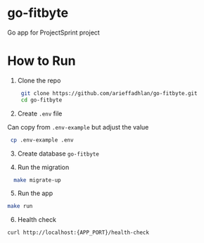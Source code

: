 # go-fitbyte
Go app for ProjectSprint project

# How to Run
1. Clone the repo

   ```bash
    git clone https://github.com/arieffadhlan/go-fitbyte.git
    cd go-fitbyte
   ```

2. Create `.env` file

  Can copy from `.env-example` but adjust the value
   ```bash
    cp .env-example .env
   ```

3. Create database `go-fitbyte`

4. Run the migration

  ```bash
    make migrate-up
  ```

5. Run the app

  ```bash
  make run
  ```

6. Health check

```bash
curl http://localhost:{APP_PORT}/health-check
```
